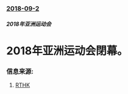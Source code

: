 ### [2018-09-2](/news/2018/09/2/index.md)

##### 2018年亚洲运动会
# 2018年亚洲运动会閉幕。 




### 信息来源:

1. [RTHK](http://news.rthk.hk/rthk/ch/component/k2/1415840-20180902.htm)
